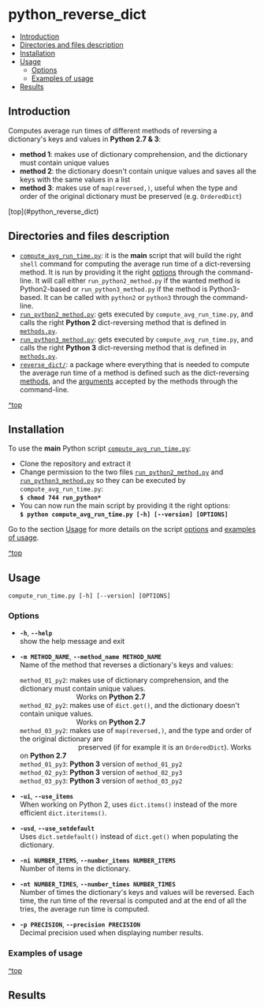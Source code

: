 # python_reverse_dict
<!-- TOC depthFrom:2 depthTo:6 withLinks:1 updateOnSave:1 orderedList:0 -->

- [Introduction](#introduction)
- [Directories and files description](#directories-and-files-description)
- [Installation](#installation)
- [Usage](#usage)
	- [Options](#options)
	- [Examples of usage](#examples-of-usage)
- [Results](#results)

<!-- /TOC -->
## Introduction
Computes average run times of different methods of reversing a dictionary's keys and values in **Python 2.7 &amp; 3**:
* **method 1**: makes use of dictionary comprehension, and the dictionary must contain unique values
* **method 2**: the dictionary doesn't contain unique values and saves all the keys with the same values in a list
* **method 3**: makes use of `map(reversed,)`, useful when the type and order of the original dictionary must be preserved (e.g. `OrderedDict`)


<div style="text-align: justify"> [top](#python_reverse_dict) </div>

## Directories and files description
* [`compute_avg_run_time.py`](https://github.com/raul23/python_reverse_dict/blob/master/compute_avg_run_time.py): it is the **main** script that will build the right `shell` command for computing the average run time of a dict-reversing method. It is run by providing it the right [options](#options) through the command-line.  It will call either `run_python2_method.py` if the wanted method is Python2-based or `run_python3_method.py` if the method is Python3-based. It can be called with `python2` or `python3` through the command-line.   
* [`run_python2_method.py`](https://github.com/raul23/python_reverse_dict/blob/master/run_python2_method.py): gets executed by `compute_avg_run_time.py`, and calls the right **Python 2** dict-reversing method that is defined in [`methods.py`](https://github.com/raul23/python_reverse_dict/blob/master/reverse_dict/methods.py).  
* [`run_python3_method.py`](https://github.com/raul23/python_reverse_dict/blob/master/run_python3_method.py): gets executed by `compute_avg_run_time.py`, and calls the right **Python 3** dict-reversing method that is defined in [`methods.py`](https://github.com/raul23/python_reverse_dict/blob/master/reverse_dict/methods.py).  
* [`reverse_dict/`](https://github.com/raul23/python_reverse_dict/tree/master/reverse_dict): a package where everything that is needed to compute the average run time of a method is defined such as the dict-reversing [methods](https://github.com/raul23/python_reverse_dict/blob/master/reverse_dict/methods.py), and the [arguments](https://github.com/raul23/python_reverse_dict/blob/master/reverse_dict/arguments.py) accepted by the methods through the command-line.   

[^top](#python_reverse_dict)

## Installation
To use the **main** Python script [`compute_avg_run_time.py`](https://github.com/raul23/python_reverse_dict/blob/master/compute_avg_run_time.py):

* Clone the repository and extract it
* Change permission to the two files [`run_python2_method.py`](https://github.com/raul23/python_reverse_dict/blob/master/run_python3_method.py) and [`run_python3_method.py`](https://github.com/raul23/python_reverse_dict/blob/master/run_python2_method.py) so they can be executed by `compute_avg_run_time.py`:  
**`$ chmod 744 run_python*`**
* You can now run the main script by providing it the right options:  
**`$ python compute_avg_run_time.py [-h] [--version] [OPTIONS]`**  

Go to the section [Usage](#usage) for more details on the script [options](#options) and [examples of usage](#examples-of-usage).

[^top](#python_reverse_dict)

## Usage
`compute_run_time.py [-h] [--version] [OPTIONS]`

### Options
* **`-h`**, **`--help`**  
  show the help message and exit

* **`-m METHOD_NAME`**, **`--method_name METHOD_NAME`**   
  Name of the method that reverses a dictionary's keys and values:

  `method_01_py2`: makes use of dictionary comprehension, and the dictionary must contain
                   unique values.  
   &nbsp;&nbsp;&nbsp;&nbsp;&nbsp;&nbsp;&nbsp;&nbsp;&nbsp;&nbsp;&nbsp;&nbsp;&nbsp;&nbsp;&nbsp;&nbsp;&nbsp;&nbsp;&nbsp;&nbsp;&nbsp;&nbsp;&nbsp;&nbsp;&nbsp;&nbsp;&nbsp;&nbsp;&nbsp;Works on **Python 2.7**  
  `method_02_py2`: makes use of `dict.get()`, and the dictionary doesn't contain
                   unique values.  
&nbsp;&nbsp;&nbsp;&nbsp;&nbsp;&nbsp;&nbsp;&nbsp;&nbsp;&nbsp;&nbsp;&nbsp;&nbsp;&nbsp;&nbsp;&nbsp;&nbsp;&nbsp;&nbsp;&nbsp;&nbsp;&nbsp;&nbsp;&nbsp;&nbsp;&nbsp;&nbsp;&nbsp;&nbsp;Works on **Python 2.7**    
  `method_03_py2`: makes use of `map(reversed,)`, and the type and order of the original dictionary are  
&nbsp;&nbsp;&nbsp;&nbsp;&nbsp;&nbsp;&nbsp;&nbsp;&nbsp;&nbsp;&nbsp;&nbsp;&nbsp;&nbsp;&nbsp;&nbsp;&nbsp;&nbsp;&nbsp;&nbsp;&nbsp;&nbsp;&nbsp;&nbsp;&nbsp;&nbsp;&nbsp;&nbsp;&nbsp;&nbsp;preserved (if for example it is an `OrderedDict`). Works on **Python 2.7**  
  `method_01_py3`: **Python 3** version of `method_01_py2`  
  `method_02_py3`: **Python 3** version of `method_02_py3`  
  `method_03_py3`: **Python 3** version of `method_03_py2`  

* **`-ui`**, **`--use_items`**  
  When working on Python 2, uses `dict.items()` instead of the more efficient `dict.iteritems()`.

* **`-usd`**, **`--use_setdefault`**  
  Uses `dict.setdefault()` instead of `dict.get()` when populating the dictionary.

* **`-ni NUMBER_ITEMS`**, **`--number_items NUMBER_ITEMS`**  
  Number of items in the dictionary.

* **`-nt NUMBER_TIMES`**, **`--number_times NUMBER_TIMES`**  
  Number of times the dictionary's keys and values will be reversed. Each time, the run time of the reversal is computed and at the end of all the tries, the average run time is computed.

* **`-p PRECISION`**, **`--precision PRECISION`**  
  Decimal precision used when displaying number results.

### Examples of usage

[^top](#python_reverse_dict)

## Results
